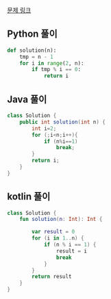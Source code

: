 [문제 링크](https://programmers.co.kr/learn/courses/30/lessons/87389)


## Python 풀이
```python
def solution(n):
    tmp = n - 1
    for i in range(2, n):
        if tmp % i == 0:
            return i
```

## Java 풀이
```java
class Solution {
    public int solution(int n) {
        int i=2;
        for (;i<n;i++){
            if (n%i==1)
                break;
        }
        return i;
    }
}
```

## kotlin 풀이
```kotlin
class Solution {
    fun solution(n: Int): Int {

        var result = 0
        for (i in 1..n) {
            if (n % i == 1) {
                result = i
                break
            }
        }
        return result
    }
}
```
